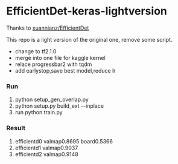 # EfficientDet-keras-lightversion


Thanks to [xuannianz/EfficientDet](https://github.com/xuannianz/EfficientDet)

This repo is a light version of the original one, remove some script.

* change to tf2.1.0
* merge into one file for kaggle kernel
* relace progressbar2 with tqdm
* add earlystop,save best model,reduce lr


### Run
1. python setup_gen_overlap.py
2. python setup.py build_ext --inplace
3. run python train.py


### Result
1. efficientd0 valmap0.8695 board0.5366
2. efficientd1 valmap0.9037
3. efficientd2 valmap0.9148